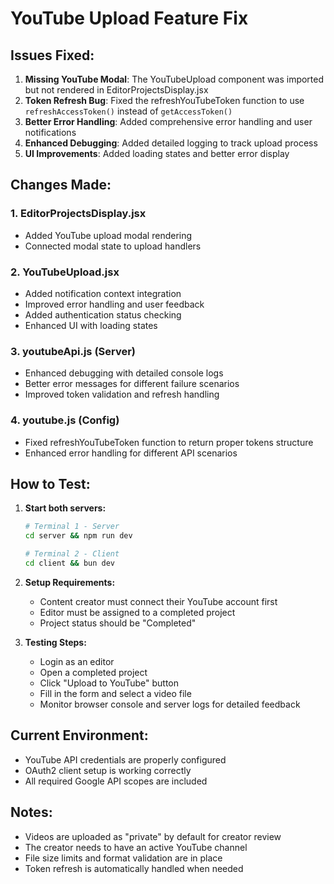 # YouTube Upload Feature Fix

## Issues Fixed:

1. **Missing YouTube Modal**: The YouTubeUpload component was imported but not rendered in EditorProjectsDisplay.jsx
2. **Token Refresh Bug**: Fixed the refreshYouTubeToken function to use `refreshAccessToken()` instead of `getAccessToken()`
3. **Better Error Handling**: Added comprehensive error handling and user notifications
4. **Enhanced Debugging**: Added detailed logging to track upload process
5. **UI Improvements**: Added loading states and better error display

## Changes Made:

### 1. EditorProjectsDisplay.jsx
- Added YouTube upload modal rendering
- Connected modal state to upload handlers

### 2. YouTubeUpload.jsx
- Added notification context integration
- Improved error handling and user feedback
- Added authentication status checking
- Enhanced UI with loading states

### 3. youtubeApi.js (Server)
- Enhanced debugging with detailed console logs
- Better error messages for different failure scenarios
- Improved token validation and refresh handling

### 4. youtube.js (Config)
- Fixed refreshYouTubeToken function to return proper tokens structure
- Enhanced error handling for different API scenarios

## How to Test:

1. **Start both servers:**
   ```bash
   # Terminal 1 - Server
   cd server && npm run dev

   # Terminal 2 - Client  
   cd client && bun dev
   ```

2. **Setup Requirements:**
   - Content creator must connect their YouTube account first
   - Editor must be assigned to a completed project
   - Project status should be "Completed"

3. **Testing Steps:**
   - Login as an editor
   - Open a completed project
   - Click "Upload to YouTube" button
   - Fill in the form and select a video file
   - Monitor browser console and server logs for detailed feedback

## Current Environment:
- YouTube API credentials are properly configured
- OAuth2 client setup is working correctly
- All required Google API scopes are included

## Notes:
- Videos are uploaded as "private" by default for creator review
- The creator needs to have an active YouTube channel
- File size limits and format validation are in place
- Token refresh is automatically handled when needed